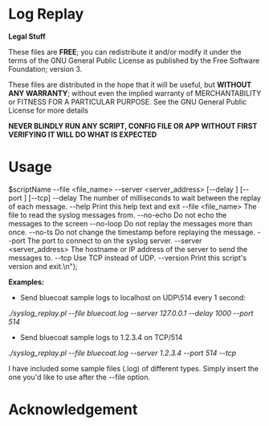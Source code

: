 # Log Replay

**Legal Stuff**

These files are **FREE**; you can redistribute it and/or modify it under the terms of the GNU General Public License as published by the Free Software Foundation; version 3.

These files are distributed in the hope that it will be useful, but **WITHOUT ANY WARRANTY**; without even the implied warranty of MERCHANTABILITY or FITNESS FOR A PARTICULAR PURPOSE. See the GNU General Public License for more details

**NEVER BLINDLY RUN ANY SCRIPT, CONFIG FILE OR APP WITHOUT FIRST VERIFYING IT WILL DO WHAT IS EXPECTED**

# Usage

$scriptName --file <file_name> --server <server_address> [--delay <N>] [--port <port>] [--tcp]
  --delay <N> The number of milliseconds to wait between the replay of each message.
  --help      Print this help text and exit
  --file <file_name>      The file to read the syslog messages from.
  --no-echo   Do not echo the messages to the screen
  --no-loop   Do not replay the messages more than once.
  --no-ts     Do not change the timestamp before replaying the message.
  --port <port>      The port to connect to on the syslog server.
  --server <server_address>      The hostname or IP address of the server to send the messages to.
  --tcp       Use TCP instead of UDP.
  --version   Print this script's version and exit.\n");
  
  **Examples:**
  
  - Send bluecoat sample logs to localhost on UDP\514 every 1 second: 
  
  *./syslog_replay.pl --file bluecoat.log --server 127.0.0.1 --delay 1000 --port 514*
  
  - Send bluecoat sample logs to 1.2.3.4 on TCP/514
  
  *./syslog_replay.pl --file bluecoat.log --server 1.2.3.4 --port 514 --tcp*

I have included some sample files (.log) of different types. Simply insert the one you'd like to use after the --file option.

# Acknowledgement
